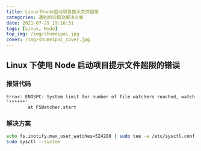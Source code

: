 ```yaml
---
title: Linux下node启动项目提示文件超限
categories: 遇到的问题及解决方案
date: 2021-07-29 19:16:31
tags: [Linux, Node]
top_img: /img/shumeipai.jpg
cover: /img/shumeipai_cover.jpg
---
```


## Linux 下使用 Node 启动项目提示文件超限的错误

### 报错代码

```
Error: ENOSPC: System limit for number of file watchers reached, watch '******'
		at FSWatcher.start
```

### 解决方案

```bash
echo fs.inotify.max_user_watches=524288 | sudo tee -a /etc/sysctl.conf && sudo sysctl -p
sudo sysctl --system
```

